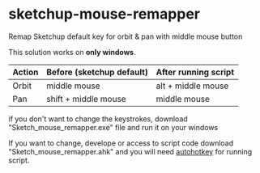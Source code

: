 # sketchup-mouse-remapper
Remap Sketchup default key for orbit &amp; pan with middle mouse button

This solution works on **only windows**.


|  Action  |  Before (sketchup default)  | After running script |
| ------------- | ------------- | ------------- |
|  Orbit  |  middle mouse  |  alt + middle mouse  |
|  Pan  |  shift + middle mouse  |  middle mouse  |

if you don't want to change the keystrokes, download "Sketch_mouse_remapper.exe" file and run it on your windows

If you want to change, develope or access to script code download "Sketch_mouse_remapper.ahk" and you will need [autohotkey](https://www.autohotkey.com/) for running script.
